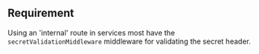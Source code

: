 ## Requirement

Using an 'internal' route in services most have the `secretValidationMiddleware` middleware for validating the secret header.